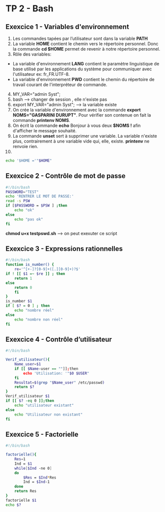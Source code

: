 <h1>TP 2 -  Bash
<h2>Exexcice 1 - Variables d'environnement  </h2>

1. Les commandes tapées par l’utilisateur sont dans la variable **PATH** 
2. La variable **HOME** contient le chemin vers le répertoire personnel. Donc la commande **cd $HOME** permet de revenir à notre répertoire personnel.
3. Rôle des variables:
-   La variable d'environnement **LANG** contient le paramètre linguistique de base utilisé par les applications du système pour communiquer avec l'utilisateur ex: fr_FR.UTF-8.
- La variable d'environnement **PWD** contient le chemin du répertoire de travail courant de l'interpréteur de commande.
4.  MY_VAR="admin Syst";
5. bash --> changer de session , elle n'existe pas
6. export MY_VAR="admin Syst";  --> la variable existe
7. On crée la variable d'environnement avec la commande **export NOMS="GASPARINI DURUPT"**. Pour vérifier son contenue on fait la commande **printenv NOMS**.
8. On écrit la commande **echo** Bonjour à vous deux **$NOMS !** afin d'afficher le message souhaité.
9. La commande **unset** sert à supprimer une variable. La variable n'existe plus, contrairement à une variable vide qui, elle, existe. **printenv** ne renvoie rien.
10.
 ```bash 
echo '$HOME ='"$HOME"
```
<h2>Exexcice 2 - Contrôle de mot de passe  </h2>

```bash
#!/bin/bash
PASSWORD="TEST"
echo 'RENTRER LE MOT DE PASSE:'
read -s PSW
if [$PASSWORD = $PSW ] ;then
	echo "ok"
else
	echo "pas ok"
fi
```
**chmod u+x testpswd.sh** --> on peut exexuter ce script

<h2>Exexcice 3 - Expressions rationnelles  </h2>

```bash
#!/bin/bash
function is_number() { 
	re='^[+-]?[0-9]+([.][0-9]+)?$' 
if ! [[ $1 =~ $re ]] ; then 
	return 1 
else 
	return 0 
	fi 
}
is_number $1 
if [ $? = 0 ] ; then
	echo "nombre réel"
else
	echo "nombre non réel"
fi
```
<h2>Exexcice 4 - Contrôle d’utilisateur </h2>

```bash
#!/bin/bash

Verif_utilisateur(){
	Name_user=$1
	if [[ $Name-user == ""]];then
		echo 'Utilisation: '"$0 $USER"
	fi
	Resultat=$(grep "$Name_user" /etc/passwd)
	return $?
}
Verif_utilisateur $1
if [[ $? -eq 0 ]];then
	echo "utilisateur existant"
else
	echo "Utilisateur non existant"
fi
```
 <h2>Exexcice 5 - Factorielle</h2>
 
```bash
#!/bin/bash

factorielle(){
	Res=1
	Ind = $1
	while[$Ind -ne 0]
	do
		$Res = $Ind*Res
		Ind = $Ind-1
	done
	return Res
}
factorielle $1
echo $?
```






